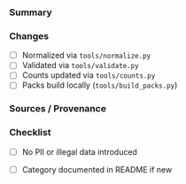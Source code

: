 ### Summary

### Changes

- [ ] Normalized via `tools/normalize.py`
- [ ] Validated via `tools/validate.py`
- [ ] Counts updated via `tools/counts.py`
- [ ] Packs build locally (`tools/build_packs.py`)

### Sources / Provenance

### Checklist

- [ ] No PII or illegal data introduced
- [ ] Category documented in README if new


